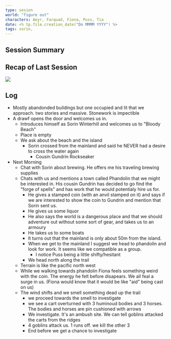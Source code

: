```yaml
---
type: sesion
world: "figure out"
characters: Aeyr, Farquad, Fiona, Puss, Tia
date: <% tp.file.creation_date("Do MMMM YYYY") %>
tags: sorin, 
---
```


## Session Summary


## Recap of Last Session

![](001-20220518-Intro#^Summary)


## Log
* Mostly abandonded buildings but one occupied and lit that we approach. two stories and massive. Stonework is impectible 
* A drawf opens the door and welcomes us in.
	* Introduces himself as Sorin Winterhill and welcomes us to "Bloody Beach"
	* Place is empty
	* We ask about the beach and the island
		* Sorin crossed from the mainland and said he NEVER had a desire to cross the water again
			* Cousin Gundrin Rockseaker
* Next Morning
	* Chat with Sorin about brewing. He offers me his traveling brewing supplies
	* Chats with us and mentions a town called Phandolin that we might be interested in. His cousin Gundrin has decided to go find the "forge of spells" and has work that he would potentialy hire us for.
		* He gives a stamped coin (with an anvil stamped on it) and says if we are interested to show the coin to Gundrin and mention that Sorin sent us.
		* He gives us some liquor
		* He also says the world is a dangerous place and that we should adventure out without some sort of gear, and takes us to an armoury
		* He takes us to some boats
		* It turns out that the mainland is only about 50m from the island.
		* When we get to the mainland I suggest we head to phandolin and look for work. It seems like we compatible as a group.
			* I notice Puss being a little shifty/hesitant
		* We head north along the trail
	* Terrain is like the pacific north west
	* While we walking towards phandolin Fiona feels something weird with the coin. The energy he felt before disapears. We all feal a surge in us. (Fiona would know that it would be like "aid" being cast on us)
	* The wind shifts and we smell something dead up the trail
		* we proceed towards the smell to investigate
		* we see a cart overturned with 3 huminoud bodies and 3 horses. The bodies and horses are pin cushioned with arrows
		* We investigate. It's an ambush site. We can tell goblins attacked the carts from the ridges
		* 4 goblins attack us. 1 runs off. we kill the other 3
		* End before we get a chance to investigate